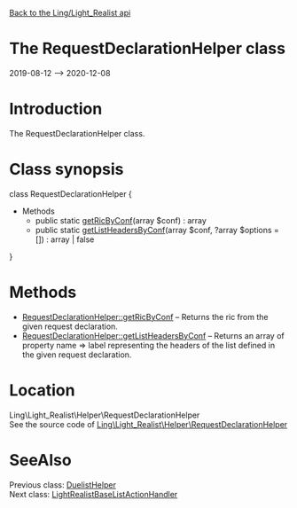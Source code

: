 [Back to the Ling/Light_Realist api](https://github.com/lingtalfi/Light_Realist/blob/master/doc/api/Ling/Light_Realist.md)



The RequestDeclarationHelper class
================
2019-08-12 --> 2020-12-08






Introduction
============

The RequestDeclarationHelper class.



Class synopsis
==============


class <span class="pl-k">RequestDeclarationHelper</span>  {

- Methods
    - public static [getRicByConf](https://github.com/lingtalfi/Light_Realist/blob/master/doc/api/Ling/Light_Realist/Helper/RequestDeclarationHelper/getRicByConf.md)(array $conf) : array
    - public static [getListHeadersByConf](https://github.com/lingtalfi/Light_Realist/blob/master/doc/api/Ling/Light_Realist/Helper/RequestDeclarationHelper/getListHeadersByConf.md)(array $conf, ?array $options = []) : array | false

}






Methods
==============

- [RequestDeclarationHelper::getRicByConf](https://github.com/lingtalfi/Light_Realist/blob/master/doc/api/Ling/Light_Realist/Helper/RequestDeclarationHelper/getRicByConf.md) &ndash; Returns the ric from the given request declaration.
- [RequestDeclarationHelper::getListHeadersByConf](https://github.com/lingtalfi/Light_Realist/blob/master/doc/api/Ling/Light_Realist/Helper/RequestDeclarationHelper/getListHeadersByConf.md) &ndash; Returns an array of property name => label representing the headers of the list defined in the given request declaration.





Location
=============
Ling\Light_Realist\Helper\RequestDeclarationHelper<br>
See the source code of [Ling\Light_Realist\Helper\RequestDeclarationHelper](https://github.com/lingtalfi/Light_Realist/blob/master/Helper/RequestDeclarationHelper.php)



SeeAlso
==============
Previous class: [DuelistHelper](https://github.com/lingtalfi/Light_Realist/blob/master/doc/api/Ling/Light_Realist/Helper/DuelistHelper.md)<br>Next class: [LightRealistBaseListActionHandler](https://github.com/lingtalfi/Light_Realist/blob/master/doc/api/Ling/Light_Realist/ListActionHandler/LightRealistBaseListActionHandler.md)<br>

